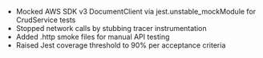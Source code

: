 - Mocked AWS SDK v3 DocumentClient via jest.unstable_mockModule for CrudService tests
- Stopped network calls by stubbing tracer instrumentation
- Added .http smoke files for manual API testing
- Raised Jest coverage threshold to 90% per acceptance criteria
